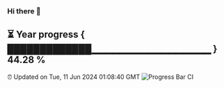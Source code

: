 ### Hi there 👋
⏳ Year progress { █████████████▁▁▁▁▁▁▁▁▁▁▁▁▁▁▁▁▁ } 44.28 %
---
⏰ Updated on Tue, 11 Jun 2024 01:08:40 GMT
![Progress Bar CI](https://github.com/liununu/liununu/workflows/Progress%20Bar%20CI/badge.svg)
